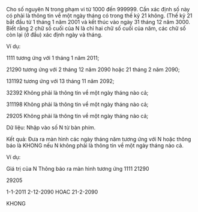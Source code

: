 Cho số nguyên N trong phạm vi từ 1000 đến 999999. Cần xác định số này có phải là thông tin về một ngày tháng có trong thế kỷ 21 không. (Thế kỷ 21 bắt đầu từ 1 tháng 1 năm 2001 và kết thúc vào ngày 31 tháng 12 năm 3000. Biết rằng 2  chữ số cuối của N là chỉ hai chữ số cuối của năm, các chữ số còn lại (ở đầu) xác định ngày và tháng.

Ví dụ:

1111   tương ứng với 1 tháng 1 năm 2011;

21290  tương ứng với 2 tháng 12 năm 2090 hoặc 21 tháng 2 năm 2090;

131192 tương ứng với 13 tháng 11 năm 2092;

32392  Không phải là thông tin về một ngày tháng nào cả;

311198 Không phải là thông tin về một ngày tháng nào cả;

29205     Không phải là thông tin về một ngày tháng nào cả;

Dữ liệu: Nhập vào số N từ bàn phím.

Kết quả: Đưa ra màn hình các ngày tháng năm tương ứng với N hoặc thông báo là KHONG nếu N không phải là thông tin về một ngày tháng nào cả.

Ví dụ:

Giá trị của N	Thông báo ra màn hình tương ứng
1111
21290

29205

1-1-2011
2-12-2090 HOAC 21-2-2090

KHONG